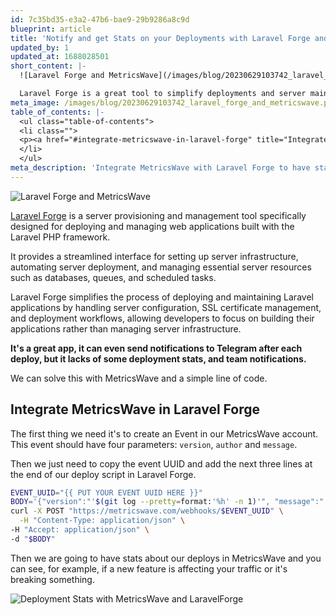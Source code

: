 ```yaml
---
id: 7c35bd35-e3a2-47b6-bae9-29b9286a8c9d
blueprint: article
title: 'Notify and get Stats on your Deployments with Laravel Forge and MetricsWave'
updated_by: 1
updated_at: 1688028501
short_content: |-
  ![Laravel Forge and MetricsWave](/images/blog/20230629103742_laravel_forge_and_metricswave.png)

  Laravel Forge is a great tool to simplify deployments and server maintenance, but it has some shortcomings you can solve by integrating MetricsWave on it.
meta_image: /images/blog/20230629103742_laravel_forge_and_metricswave.png
table_of_contents: |-
  <ul class="table-of-contents">
  <li class="">
  <p><a href="#integrate-metricswave-in-laravel-forge" title="Integrate MetricsWave in Laravel Forge">Integrate MetricsWave in Laravel Forge</a></p>
  </li>
  </ul>
meta_description: 'Integrate MetricsWave with Laravel Forge to have stats of all your deployments and notify your team.'
---
```

![Laravel Forge and MetricsWave](/images/blog/20230629103742_laravel_forge_and_metricswave.png)

[Laravel Forge](https://forge.laravel.com/) is a server provisioning and management tool specifically designed for deploying and managing web applications built with the Laravel PHP framework.

It provides a streamlined interface for setting up server infrastructure, automating server deployment, and managing essential server resources such as databases, queues, and scheduled tasks. 

Laravel Forge simplifies the process of deploying and maintaining Laravel applications by handling server configuration, SSL certificate management, and deployment workflows, allowing developers to focus on building their applications rather than managing server infrastructure.

**It's a great app, it can even send notifications to Telegram after each deploy, but it lacks of some deployment stats, and team notifications.**

We can solve this with MetricsWave and a simple line of code.

## Integrate MetricsWave in Laravel Forge

The first thing we need it's to create an Event in our MetricsWave account. This event should have four parameters: `version`, `author` and `message`.

Then we just need to copy the event UUID and add the next three lines at the end of our deploy script in Laravel Forge.

```bash
EVENT_UUID="{{ PUT YOUR EVENT UUID HERE }}"
BODY='{"version":"'$(git log --pretty=format:'%h' -n 1)'", "message":"'$(git log --pretty=format:'%s' -n 1)'","author":"'$(git log --pretty=format:'%an' -n 1)'"}'
curl -X POST "https://metricswave.com/webhooks/$EVENT_UUID" \
  -H "Content-Type: application/json" \
-H "Accept: application/json" \
-d "$BODY"
```

Then we are going to have stats about our deploys in MetricsWave and you can see, for example, if a new feature is affecting your traffic or it's breaking something.

![Deployment Stats with MetricsWave and LaravelForge](/images/blog/20230629104354_deployment_stats_laravel_forge.png)